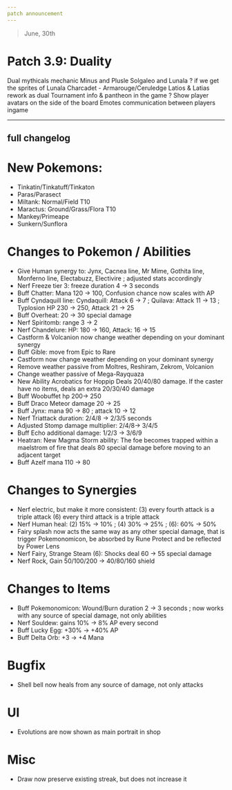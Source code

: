 ```yaml
---
patch announcement
---
```


> June, 30th

# Patch 3.9: Duality

Dual mythicals mechanic
Minus and Plusle
Solgaleo and Lunala ? if we get the sprites of Lunala
Charcadet - Armarouge/Ceruledge
Latios & Latias rework as dual
Tournament info & pantheon in the game ?
Show player avatars on the side of the board
Emotes communication between players ingame

---

## full changelog

# New Pokemons:

- Tinkatin/Tinkatuff/Tinkaton
- Paras/Parasect
- Miltank: Normal/Field T10
- Maractus: Ground/Grass/Flora T10
- Mankey/Primeape
- Sunkern/Sunflora

# Changes to Pokemon / Abilities

- Give Human synergy to: Jynx, Cacnea line, Mr Mime, Gothita line, Monferno line, Electabuzz, Electivire ; adjusted stats accordingly
- Nerf Freeze tier 3: freeze duration 4 → 3 seconds
- Buff Chatter: Mana 120 → 100, Confusion chance now scales with AP
- Buff Cyndaquill line: Cyndaquill: Attack 6 → 7 ; Quilava: Attack 11 → 13 ; Typlosion HP 230 → 250, Attack 21 → 25
- Buff Overheat: 20 → 30 special damage
- Nerf Spiritomb: range 3 → 2
- Nerf Chandelure: HP: 180 → 160, Attack: 16 → 15
- Castform & Volcanion now change weather depending on your dominant synergy
- Buff Gible: move from Epic to Rare
- Castform now change weather depending on your dominant synergy
- Remove weather passive from Moltres, Reshiram, Zekrom, Volcanion
- Change weather passive of Mega-Rayquaza
- New Ability Acrobatics for Hoppip Deals 20/40/80 damage. If the caster have no items, deals an extra 20/30/40 damage
- Buff Woobuffet hp 200-> 250
- Buff Draco Meteor damage 20 -> 25
- Buff Jynx: mana 90 -> 80 ; attack 10 -> 12
- Nerf Triattack duration: 2/4/8 → 2/3/5 seconds
- Adjusted Stomp damage multiplier: 2/4/8→ 3/4/5
- Buff Echo additional damage: 1/2/3 → 3/6/9
- Heatran: New Magma Storm ability: The foe becomes trapped within a maelstrom of fire that deals 80 special damage before moving to an adjacent target
- Buff Azelf mana 110 -> 80

# Changes to Synergies

- Nerf electric, but make it more consistent: (3) every fourth attack is a triple attack (6) every third attack is a triple attack
- Nerf Human heal: (2) 15% → 10% ; (4) 30% → 25% ; (6): 60% → 50%
- Fairy splash now acts the same way as any other special damage, that is trigger Pokemonomicon, be absorbed by Rune Protect and be reflected by Power Lens
- Nerf Fairy, Strange Steam (6): Shocks deal 60 -> 55 special damage
- Nerf Rock, Gain 50/100/200 -> 40/80/160 shield

# Changes to Items

- Buff Pokemonomicon: Wound/Burn duration 2 → 3 seconds ; now works with any source of special damage, not only abilities
- Nerf Souldew: gains 10% → 8% AP every second
- Buff Lucky Egg: +30% → +40% AP
- Buff Delta Orb: +3 → +4 Mana

# Bugfix

- Shell bell now heals from any source of damage, not only attacks

# UI

- Evolutions are now shown as main portrait in shop

# Misc

- Draw now preserve existing streak, but does not increase it
